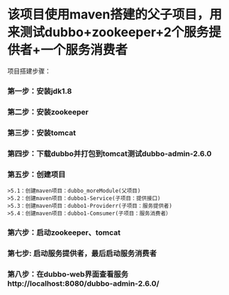 ﻿# 该项目使用maven搭建的父子项目，用来测试dubbo+zookeeper+2个服务提供者+一个服务消费者
项目搭建步骤： 
### 第一步：安装jdk1.8
### 第二步：安装zookeeper
### 第三步：安装tomcat 
### 第四步：下载dubbo并打包到tomcat测试dubbo-admin-2.6.0 
### 第五步：创建项目
	>5.1：创建maven项目：dubbo_moreModule(父项目)
	>5.2：创建maven项目：dubbo1-Service(子项目：提供接口) 
	>5.3：创建maven项目：dubbo1-Providerr(子项目：服务提供者) 
	>5.4：创建maven项目：dubbo1-Comsumer(子项目：服务消费者） 
### 第六步：启动zookeeper、tomcat 
### 第七步: 启动服务提供者，最后启动服务消费者
### 第八步：在dubbo-web界面查看服务http://localhost:8080/dubbo-admin-2.6.0/
